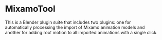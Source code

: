 # MixamoTool
This is a Blender plugin suite that includes two plugins: one for automatically processing the import of Mixamo animation models and another for adding root motion to all imported animations with a single click.
